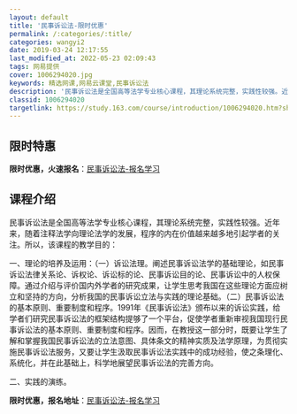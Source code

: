```yaml
---
layout: default
title: '民事诉讼法-限时优惠'
permalink: /:categories/:title/
categories: wangyi2
date: 2019-03-24 12:17:55
last_modified_at: 2022-05-23 02:09:43
tags: 网易提供
cover: 1006294020.jpg
keywords: 精选网课,网易云课堂,民事诉讼法
description: '民事诉讼法是全国高等法学专业核心课程，其理论系统完整，实践性较强。近年来，随着注释法学向理论法学的发展，程序的内在价值越'
classid: 1006294020
targetlink: https://study.163.com/course/introduction/1006294020.htm?share=1&shareId=1025206652&utm_campaign=share&utm_medium=iphoneShare&utm_source=&utm_u=1025206652
---
```


## 限时特惠

**限时优惠，火速报名**：[民事诉讼法-报名学习](https://study.163.com/course/introduction/1006294020.htm?share=1&shareId=1025206652&utm_campaign=share&utm_medium=iphoneShare&utm_source=&utm_u=1025206652)

## 课程介绍

民事诉讼法是全国高等法学专业核心课程，其理论系统完整，实践性较强。近年来，随着注释法学向理论法学的发展，程序的内在价值越来越多地引起学者的关注。所以，该课程的教学目的：

一、理论的培养及运用：（一）诉讼法理。阐述民事诉讼法学的基础理论，如民事诉讼法律关系论、诉权论、诉讼标的论、民事诉讼目的论、民事诉讼中的人权保障。通过介绍与评价国内外学者的研究成果，让学生思考我国在这些理论方面应树立和坚持的方向，分析我国的民事诉讼立法与实践的理论基础。（二）民事诉讼法的基本原则、重要制度和程序。1991年《民事诉讼法》颁布以来的诉讼实践，给学者们研究民事诉讼法的框架结构提够了一个平台，促使学者重新审视我国现行民事诉讼法的基本原则、重要制度和程序。因而，在教授这一部分时，既要让学生了解和掌握我国民事诉讼法的立法意图、具体条文的精神实质及法学原理，为贯彻实施民事诉讼法服务，又要让学生汲取民事诉讼法实践中的成功经验，使之条理化、系统化，并在此基础上，科学地展望民事诉讼法的完善方向。

二、实践的演练。

**限时优惠，报名地址**：[民事诉讼法-报名学习](https://study.163.com/course/introduction/1006294020.htm?share=1&shareId=1025206652&utm_campaign=share&utm_medium=iphoneShare&utm_source=&utm_u=1025206652)

